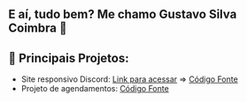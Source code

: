 ## E aí, tudo bem? Me chamo Gustavo Silva Coimbra 👋

<!--
**gustavoc0imbra/gustavoc0imbra** is a ✨ _special_ ✨ repository because its `README.md` (this file) appears on your GitHub profile.

Here are some ideas to get you started:

- 🔭 I’m currently working on ...
- 🌱 I’m currently learning ...
- 👯 I’m looking to collaborate on ...
- 🤔 I’m looking for help with ...
- 💬 Ask me about ...
- 📫 How to reach me: ...
- 😄 Pronouns: ...
- ⚡ Fun fact: ...
-->
## 📌 Principais Projetos:
- Site responsivo Discord: [Link para acessar](https://gustavoc0imbra.github.io/FormacaoCSSDIO-Desafio04-Responsividade/) => [Código Fonte](https://github.com/gustavoc0imbra/FormacaoCSSDIO-Desafio04-Responsividade)
- Projeto de agendamentos: [Código Fonte](https://github.com/gustavoc0imbra/AgendaProject)
